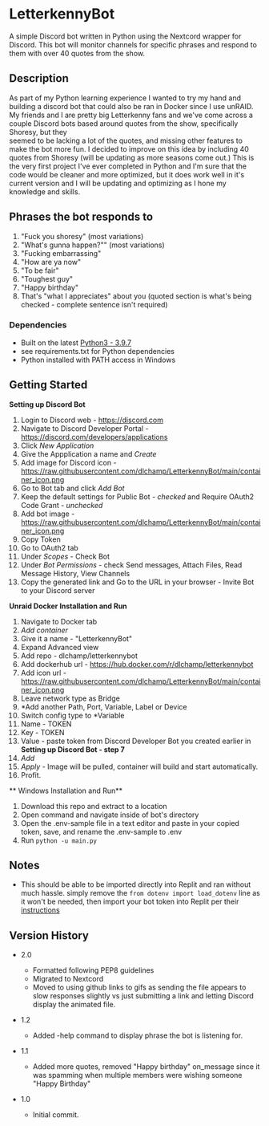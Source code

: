 # LetterkennyBot

A simple Discord bot written in Python using the Nextcord wrapper for Discord.  This bot will monitor channels for specific phrases and respond to them with over 40 quotes from the show.

## Description

As part of my Python learning experience I wanted to try my hand and building a discord bot that could also be ran in Docker since I use unRAID.
My friends and I are pretty big Letterkenny fans and we've come across a couple Discord bots based around quotes from the show, specifically Shoresy, but they   
seemed to be lacking a lot of the quotes, and missing other features to make the bot more fun.  I decided to improve on this idea by including 40 quotes from Shoresy (will be updating as more seasons come out.)
This is the very first project I've ever completed in Python and I'm sure that the code would be cleaner and more optimized, but it does work well in it's current version and I will be updating and optimizing
as I hone my knowledge and skills.



## Phrases the bot responds to
1. "Fuck you shoresy" (most variations)
2. "What's gunna happen?"" (most variations)
3. "Fucking embarrassing"
4. "How are ya now"
5. "To be fair"
6. "Toughest guy"
7. "Happy birthday"
8. That's "what I appreciates" about you (quoted section is what's being checked - complete sentence isn't required)


### Dependencies

* Built on the latest [Python3 - 3.9.7](https://www.python.org/downloads/)
* see requirements.txt for Python dependencies
* Python installed with PATH access in Windows

## Getting Started

**Setting up Discord Bot**
1. Login to Discord web - https://discord.com
2. Navigate to Discord Developer Portal - https://discord.com/developers/applications
3. Click *New Application*
4. Give the Appplication a name and *Create*
5. Add image for Discord icon - https://raw.githubusercontent.com/dlchamp/LetterkennyBot/main/container_icon.png
6. Go to Bot tab and click *Add Bot*
7. Keep the default settings for Public Bot - *checked* and Require OAuth2 Code Grant - *unchecked*
8. Add bot image - https://raw.githubusercontent.com/dlchamp/LetterkennyBot/main/container_icon.png
9. Copy Token
10. Go to OAuth2 tab
11. Under *Scopes* - Check Bot
12. Under *Bot Permissions* - check Send messages, Attach Files, Read Message History, View Channels
13. Copy the generated link and Go to the URL in your browser - Invite Bot to your Discord server


**Unraid Docker Installation and Run**
1. Navigate to Docker tab
2. *Add container*
3. Give it a name - "LetterkennyBot"
4. Expand Advanced view
5. Add repo - dlchamp/letterkennybot
6. Add dockerhub url - https://hub.docker.com/r/dlchamp/letterkennybot
7. Add icon url - https://raw.githubusercontent.com/dlchamp/LetterkennyBot/main/container_icon.png
8. Leave network type as Bridge
9. *Add another Path, Port, Variable, Label or Device
10. Switch config type to *Variable
11. Name - TOKEN
12. Key - TOKEN
13. Value - paste token from Discord Developer Bot you created earlier in **Setting up Discord Bot - step 7**
14. *Add*
15. *Apply* - Image will be pulled, container will build and start automatically.
16. Profit.

** Windows Installation and Run**
1. Download this repo and extract to a location
2. Open command and navigate inside of bot's directory
3. Open the .env-sample file in a text editor and paste in your copied token, save, and rename the .env-sample to .env
4. Run `python -u main.py`

## Notes
- This should be able to be imported directly into Replit and ran without much hassle.  simply remove the `from dotenv import load_dotenv` line as it won't be needed,
then import your bot token into Replit per their [instructions](https://docs.replit.com/archive/secret-keys)


## Version History

* 2.0
    * Formatted following PEP8 guidelines
    * Migrated to Nextcord
    * Moved to using github links to gifs as sending the file appears to slow responses slightly vs just submitting a link and letting Discord display the animated file.

* 1.2
    * Added -help command to display phrase the bot is listening for.

* 1.1
    * Added more quotes, removed "Happy birthday" on_message since it was spamming when multiple members were wishing someone "Happy Birthday"

* 1.0
    * Initial commit.
